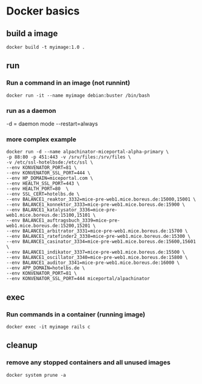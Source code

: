 # Docker basics

## build a image

```
docker build -t myimage:1.0 . 
```

## run 

### Run a command in an image (not runnint)

```
docker run -it --name myimage debian:buster /bin/bash
```


### run as a daemon 

-d = daemon mode
--restart=always 

### more complex example

```
docker run -d --name alpachinator-miceportal-alpha-primary \
-p 88:80 -p 451:443 -v /srv/files:/srv/files \
-v /etc/ssl-hotelbsde:/etc/ssl \
--env KONVENATOR_PORT=81 \
--env KONVENATOR_SSL_PORT=444 \
--env HP_DOMAIN=miceportal.com \
--env HEALTH_SSL_PORT=443 \
--env HEALTH_PORT=80  \
--env SSL_CERT=hotelbs.de \
--env BALANCE1_reaktor_3332=mice-pre-web1.mice.boreus.de:15000,15001 \
--env BALANCE1_konnektor_3333=mice-pre-web1.mice.boreus.de:15900 \
--env BALANCE1_katalysator_3336=mice-pre-web1.mice.boreus.de:15100,15101 \
--env BALANCE1_auftragsbuch_3339=mice-pre-web1.mice.boreus.de:15200,15201 \
--env BALANCE1_arbitrator_3331=mice-pre-web1.mice.boreus.de:15700 \
--env BALANCE1_ratefinder2_3338=mice-pre-web1.mice.boreus.de:15300 \
--env BALANCE1_casinator_3334=mice-pre-web1.mice.boreus.de:15600,15601 \
--env BALANCE1_indikator_3337=mice-pre-web1.mice.boreus.de:15500 \
--env BALANCE1_oscillator_3340=mice-pre-web1.mice.boreus.de:15800 \
--env BALANCE1_auditor_3341=mice-pre-web1.mice.boreus.de:16000 \
--env APP_DOMAIN=hotelbs.de \
--env KONVENATOR_PORT=81 \
--env KONVENATOR_SSL_PORT=444 miceportal/alpachinator
```

## exec 

### Run commands in a container (running image)

```
docker exec -it myimage rails c
```

## cleanup

### remove any stopped containers and all unused images

```
docker system prune -a
```
